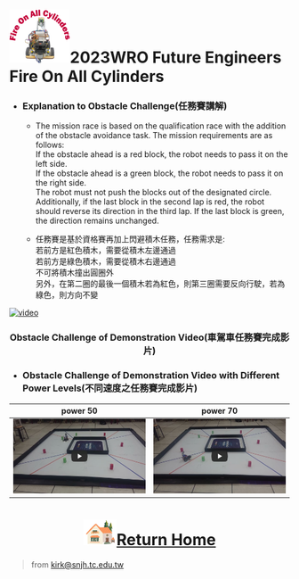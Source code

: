 ![LOGO](../../other/img/logo.png)2023WRO Future Engineers Fire On All Cylinders  
=====

 - ### Explanation to Obstacle Challenge(任務賽講解) 

    - The mission race is based on the qualification race with the addition of the obstacle avoidance task. The mission requirements are as follows:  
        If the obstacle ahead is a red block, the robot needs to pass it on the left side.  
        If the obstacle ahead is a green block, the robot needs to pass it on the right side.  
        The robot must not push the blocks out of the designated circle.  
        Additionally, if the last block in the second lap is red, the robot should reverse its direction in the third lap. If the last block is green, the direction remains unchanged.

    - 任務賽是基於資格賽再加上閃避積木任務，任務需求是:  
        若前方是紅色積木，需要從積木左邊通過  
        若前方是綠色積木，需要從積木右邊通過  
        不可將積木撞出圓圈外  
        另外，在第二圈的最後一個積木若為紅色，則第三圈需要反向行駛，若為綠色，則方向不變

[![video](https://res.cloudinary.com/marcomontalbano/image/upload/v1691757508/video_to_markdown/images/youtube--iKw35OQVYJM-c05b58ac6eb4c4700831b2b3070cd403.jpg)](https://youtu.be/iKw35OQVYJM "video")

### <div align="center">Obstacle Challenge of Demonstration Video(車駕車任務賽完成影片)</div>
 - ### Obstacle Challenge of Demonstration Video with Different Power Levels(不同速度之任務賽完成影片)
|power 50   |power 70  |
|:---:|:---:|
|[![Obstacle Challenge 50  Fire-On-All-Cylinders](./img/Obstacle_Challenge_50.jpg)](https://youtu.be/Jo7555gfXG8 "Obstacle Challenge 50  Fire-On-All-Cylinders")|[![Obstacle Challenge 70  Fire-On-All-Cylinders](./img/Obstacle_Challenge_70.jpg)](https://youtu.be/iCmcXbACizY "Obstacle Challenge 70  Fire-On-All-Cylinders")|



# <div align="center">![HOME](../../other/img/Home.png)[Return Home](../../)</div>  

> from kirk@snjh.tc.edu.tw
